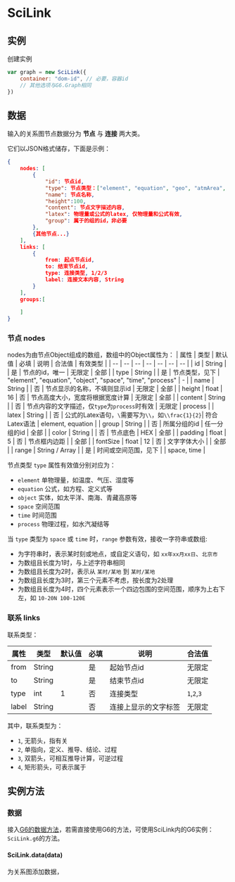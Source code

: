 # SciLink

## 实例
创建实例
```js
var graph = new SciLink({
    container: "dom-id", // 必要，容器id
    // 其他选项与G6.Graph相同
})
```
## 数据
输入的关系图节点数据分为 **节点** 与 **连接** 两大类。

它们以JSON格式储存，下面是示例：
```json
{
    nodes: [
        {
            "id": 节点id,
            "type": 节点类型：["element", "equation", "geo", "atmArea", "progress"],
            "name": 节点名称,
            "height":100,
            "content": 节点文字描述内容,
            "latex": 物理量或公式的latex, 仅物理量和公式有效,
            "group": 属于的组的id，非必要
        },
        {其他节点...}
    ],
    links: [
        {
            from: 起点节点id,
            to: 结束节点id,
            type: 连接类型, 1/2/3
            label: 连接文本内容, String
        }
    ],
    groups:[
        
    ]
}
```
### 节点 nodes
nodes为由节点Object组成的数组，数组中的Object属性为：
| 属性 | 类型 | 默认值 | 必填 | 说明 | 合法值 |  有效类型  |
| -- | -- | -- | -- | -- | -- | -- |
| id | String |  | 是 | 节点的id，唯一 | 无限定 | 全部 |
| type | String |  | 是 | 节点类型，见下 | "element", "equation", "object", "space", "time", "process" | - |
| name | String |  | 否 | 节点显示的名称，不填则显示id | 无限定 | 全部 |
| height | float | 16 | 否 | 节点高度大小，宽度将根据宽度计算 | 无限定 | 全部 |
| content | String |  | 否 | 节点内容的文字描述，仅`type`为`process`时有效 | 无限定 | process |
| latex | String |  | 否 | 公式的Latex语句，`\`需要写为`\\`，如`\\frac{1}{2}`| 符合Latex语法 | element, equation |
| group | String |  | 否 | 所属分组的id | 任一分组的id | 全部 |
| color | String |  | 否 | 节点底色 | HEX | 全部 |
| padding | float | 5 | 否 | 节点框内边距 |  | 全部 |
| fontSize | float | 12 | 否 | 文字字体大小 |  | 全部 |
| range |  String / Array |  | 是 | 时间或空间范围，见下 |  | space, time |


节点类型 `type` 属性有效值分别对应为：
 - `element` 单物理量，如温度、气压、湿度等
 - `equation` 公式，如方程、定义式等
 - `object` 实体，如太平洋、南海、青藏高原等
 - `space` 空间范围
 - `time` 时间范围
 - `process` 物理过程，如水汽凝结等

当 `type` 类型为 `space` 或 `time` 时，`range` 参数有效，接收一字符串或数组:
 - 为字符串时，表示某时刻或地点，或自定义语句，如 `xx年xx月xx日`、`北京市`
 - 为数组且长度为1时，与上述字符串相同
 - 为数组且长度为2时，表示从 `某时/某地` 到 `某时/某地`
 - 为数组且长度为3时，第三个元素不考虑，按长度为2处理
 - 为数组且长度为4时，四个元素表示一个四边包围的空间范围，顺序为上右下左，如 `10-20N 100-120E`

### 联系 links
联系类型：

| 属性 | 类型 | 默认值 | 必填 | 说明 | 合法值 |
| -- | -- | -- | -- | -- | -- |
| from | String |  | 是 | 起始节点id | 无限定 |
| to | String |  | 是 | 结束节点id | 无限定 |
| type | int | 1 | 否 | 连接类型 | `1`,`2`,`3` |
| label | String |  | 否 | 连接上显示的文字标签 | 无限定 |

其中，联系类型为：
 - `1`, 无箭头，指有关
 - `2`, 单指向，定义、推导、结论、过程
 - `3`, 双箭头，可相互推导计算，可逆过程
 - `4`, 矩形箭头，可表示属于

## 实例方法

### 数据
接入[G6的数据方法](https://antv-g6.gitee.io/zh/docs/api/graphFunc/data)，若需直接使用G6的方法，可使用SciLink内的G6实例：`SciLink.g6`的方法。


#### SciLink.data(data)
为关系图添加数据，
